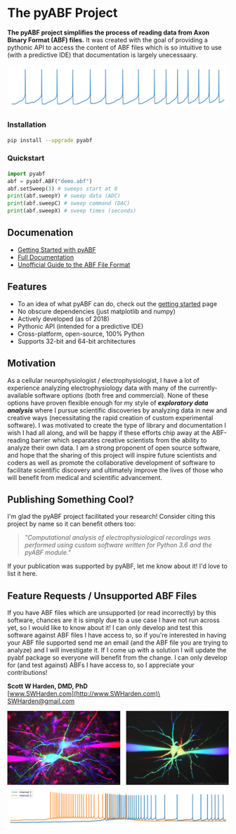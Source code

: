 # The pyABF Project

**The pyABF project simplifies the process of reading data from Axon Binary Format (ABF) files.** It was created with the goal of providing a pythonic API to access the content of ABF files which is so intuitive to use (with a predictive IDE) that documentation is largely unecessaary. 

![](/docs/graphics/2017-11-06-aps.png)

### Installation
```bash
pip install --upgrade pyabf
```

### Quickstart
```python
import pyabf
abf = pyabf.ABF("demo.abf")
abf.setSweep(3) # sweeps start at 0
print(abf.sweepY) # sweep data (ADC)
print(abf.sweepC) # sweep command (DAC)
print(abf.sweepX) # sweep times (seconds)
```

## Documenation
* [Getting Started with pyABF](/docs/getting-started)
* [Full Documentation](/docs/)
* [Unofficial Guide to the ABF File Format](/docs/advanced/abf-file-format/)

## Features
* To an idea of what pyABF can do, check out the [getting started](/docs/getting-started) page
* No obscure dependencies (just matplotlib and numpy)
* Actively developed (as of 2018)
* Pythonic API (intended for a predictive IDE)
* Cross-platform, open-source, 100% Python
* Supports 32-bit and 64-bit architectures

## Motivation
As a cellular neurophysiologist / electrophysiologist, I have a lot of experience analyzing electrophysiology data with many of the currently-available software options (both free and commercial). None of these options have proven flexible enough for my style of ***exploratory data analysis*** where I pursue scientific discoveries by analyzing data in new and creative ways (necessitating the rapid creation of custom experimental software). I was motivated to create the type of library and documentation I wish I had all along, and will be happy if these efforts chip away at the ABF-reading barrier which separates creative scientists from the ability to analyze their own data. I am a strong proponent of open source software, and hope that the sharing of this project will inspire future scientists and coders as well as promote the collaborative development of software to facilitate scientific discovery and ultimately improve the lives of those who will benefit from medical and scientific advancement.

## Publishing Something Cool?
I'm glad the pyABF project facilitated your research!
Consider citing this project by name so it can benefit others too:

> _"Computational analysis of electrophysiological recordings was performed using custom
> software written for Python 3.6 and the pyABF module."_

If your publication was supported by pyABF, let me know about it! I'd love to list it here.

## Feature Requests / Unsupported ABF Files
If you have ABF files which are unsupported (or read incorrectly) by this software, chances are it is simply due to a use case I have not run across yet, so I would like to know about it! I can only develop and test this software against ABF files I have access to, so if you're interested in having your ABF file supported send me an email (and the ABF file you are trying to analyze) and I will investigate it. If I come up with a solution I will update the pyabf package so everyone will benefit from the change. I can only develop for (and test against) ABFs I have access to, so I appreciate your contributions!

**Scott W Harden, DMD, PhD**\
[www.SWHarden.com](http://www.SWHarden.com)\
[SWHarden@gmail.com](mailto:swharden@gmail.com)


![](/docs/graphics/spacer_paired_patch.jpg)
![](/docs/graphics/2017-11-18-multichannel.png)
